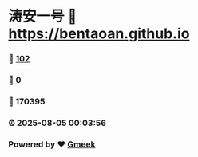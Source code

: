# 涛安一号 :link: https://bentaoan.github.io 
### :page_facing_up: [102](https://bentaoan.github.io/tag.html) 
### :speech_balloon: 0 
### :hibiscus: 170395 
### :alarm_clock: 2025-08-05 00:03:56 
### Powered by :heart: [Gmeek](https://github.com/Meekdai/Gmeek)
